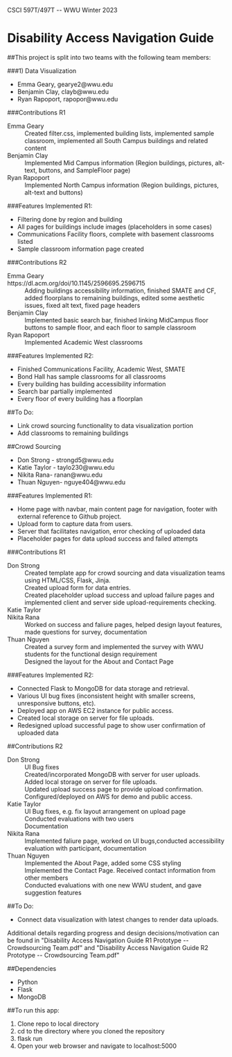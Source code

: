 CSCI 597T/497T -- WWU
Winter 2023

# Disability Access Navigation Guide  

##This project is split into two teams with the following team members:

###1) Data Visualization
   <ul>
   <li> Emma Geary, gearye2@wwu.edu </li>
   <li>Benjamin Clay, clayb@wwu.edu </li>
   <li> Ryan Rapoport, rapopor@wwu.edu </li>
   </ul>

###Contributions R1
   <dl>
      <dt>Emma Geary</dt>
      <dd>Created filter.css, implemented building lists, implemented sample classroom, implemented all South Campus buildings and related content</dd>
      <dt>Benjamin Clay</dt>
      <dd>Implemented Mid Campus information (Region buildings, pictures, alt-text, buttons, and SampleFloor page)</dd>
      <dt>Ryan Rapoport</dt>
      <dd>Implemented North Campus information (Region buildings, pictures, alt-text and buttons)</dd>
   </dl>

###Features Implemented R1:
   <ul>
   <li> Filtering done by region and building
   <li> All pages for buildings include images (placeholders in some cases)
   <li> Communications Facility floors, complete with basement classrooms listed
   <li> Sample classroom information page created
   </ul>

###Contributions R2
   <dl>
      <dt>Emma Geary</dt>https://dl.acm.org/doi/10.1145/2596695.2596715
      <dd>Adding buildings accessibility information, finished SMATE and CF, added floorplans to remaining buildings, edited some aesthetic issues, fixed alt text, fixed page headers</dd>
      <dt>Benjamin Clay</dt>
      <dd>Implemented basic search bar, finished linking MidCampus floor buttons to sample floor, and each floor to sample classroom</dd>
      <dt>Ryan Rapoport</dt>
      <dd>Implemented Academic West classrooms</dd>
   </dl>

###Features Implemented R2:
   <ul>
   <li> Finished Communications Facility, Academic West, SMATE
   <li> Bond Hall has sample classrooms for all classrooms
   <li> Every building has building accessibility information
   <li> Search bar partially implemented
   <li> Every floor of every building has a floorplan
   </ul>

##To Do:
   <ul>
   <li> Link crowd sourcing functionality to data visualization portion
   <li> Add classrooms to remaining buildings
   </ul>

##Crowd Sourcing
<ul>
   <li> Don Strong - strongd5@wwu.edu </li>
   <li> Katie Taylor - taylo230@wwu.edu </li>
   <li> Nikita Rana- ranan@wwu.edu </li>
   <li> Thuan Nguyen- nguye404@wwu.edu </li>
</ul>

###Features Implemented R1:
   <ul>
   <li> Home page with navbar, main content page for navigation, footer with external reference to Github project. </li>
   <li> Upload form to capture data from users. </li>
   <li> Server that facilitates navigation, error checking of uploaded data </li>
   <li> Placeholder pages for data upload success and failed attempts </li>
   </ul>
   
   ###Contributions R1
   <dl>
      <dt>Don Strong</dt>
         <dd>Created template app for crowd sourcing and data visualization teams using HTML/CSS, Flask, Jinja.</dd>
         <dd>Created upload form for data entries.</dd>
         <dd>Created placeholder upload success and upload failure pages and implemented client and server side upload-requirements checking.</dd>
      <dt>Katie Taylor</dt>
      <dd></dd>
      <dt>Nikita Rana</dt>
      <dd>Worked on success and faliure pages, helped design layout features, made questions for survey, documentation</dd>
      <dt>Thuan Nguyen</dt>
         <dd>Created a survey form and implemented the survey with WWU students for the functional design requirement</dd>
         <dd>Designed the layout for the About and Contact Page</dd>
   </dl>
   
   ###Features Implemented R2:
   <ul>
   <li> Connected Flask to MongoDB for data storage and retrieval. </li>
   <li> Various UI bug fixes (inconsistent height with smaller screens, unresponsive buttons, etc).</li>
   <li> Deployed app on AWS EC2 instance for public access. </li>
   <li> Created local storage on server for file uploads. </li>
   <li> Redesigned upload successful page to show user confirmation of uploaded data </li>
   </ul>
   
   ##Contributions R2
   <dl>
      <dt>Don Strong</dt>
      <dd>UI Bug fixes</dd>
      <dd>Created/incorporated MongoDB with server for user uploads.</dd>
      <dd>Added local storage on server for file uploads.</dd>
      <dd>Updated upload success page to provide upload confirmation.</dd>
      <dd>Configured/deployed on AWS for demo and public access.</dd>
      <dt>Katie Taylor</dt>
      <dd>UI Bug fixes, e.g. fix layout arrangement on upload page</dd>
      <dd>Conducted evaluations with two users</dd>
      <dd>Documentation</dd>
      <dt>Nikita Rana</dt>
      <dd>Implemented faliure page, worked on UI bugs,conducted accessibility evaluation with participant, documentation</dd>
      <dt>Thuan Nguyen</dt>
      <dd>Implemented the About Page, added some CSS styling</dd>
      <dd>Implemented the Contact Page. Received contact information from other members</dd>
       <dd>Conducted evaluations with one new WWU student, and gave suggestion features</dd>
      <dd></dd>
   </dl>

##To Do:
   <ul>
   <li> Connect data visualization with latest changes to render data uploads.</li>
   </ul>
Additional details regarding progress and design decisions/motivation can be found in "Disability Access Navigation Guide R1 Prototype -- Crowdsourcing Team.pdf" and "Disability Access Navigation Guide R2 Prototype -- Crowdsourcing Team.pdf"

##Dependencies
<ul>
   <li> Python </li>
   <li> Flask </li>
   <li>MongoDB</li>
</ul>

##To run this app:
<ol>
   <li> Clone repo to local directory </li>
   <li> cd to the directory where you cloned the repository</li>
   <li> flask run </li>
   <li> Open your web browser and navigate to localhost:5000 </li>
</ol>

